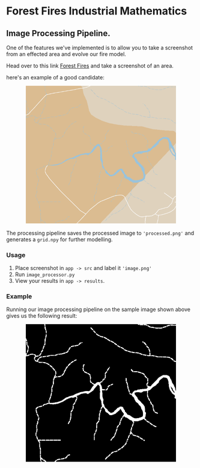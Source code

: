 # Forest  Fires Industrial Mathematics

## Image Processing Pipeline.

One of the features we've implemented is to allow you to take a screenshot from an effected area and evolve our fire model.

Head over to this link <a href="https://www.google.com/maps/d/viewer?mid=1OpMoz-v9iOYinQPbBzzx_lBT0QO8h-8&ll=-37.38159633507727%2C148.62546596105895&z=10" target="_blank">Forest Fires</a> and take a screenshot of an area.

here's an example of a good candidate:

<p align="center">
  <img src="image_processing/app/src/image.png"  width="400"/>
</p>

The processing pipeline saves the processed image to `'processed.png'` and generates a `grid.npy` for further modelling.

### Usage

1. Place screenshot in `app -> src` and label it `'image.png'`
2. Run `image_processor.py`
3. View your results in `app -> results`.

### Example

Running our image processing pipeline on the sample image shown above gives us the following result:

<p align="center" >
  <img src="image_processing/app/results/processed.png" width=400/>
</p>